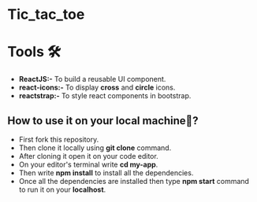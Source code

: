 # Tic_tac_toe

# Tools 🛠️

- **ReactJS:-** To build a reusable UI component.
- **react-icons:-** To display **cross** and **circle** icons.
- **reactstrap:-** To style react components in bootstrap.

## How to use it on your local machine🤔?

- First fork this repository.
- Then clone it locally using **git clone** command.
- After cloning it open it on your code editor.
- On your editor's terminal write **cd my-app**.
- Then write **npm install** to install all the dependencies.
- Once all the dependencies are installed then type **npm start** command to run it on your **localhost**.
